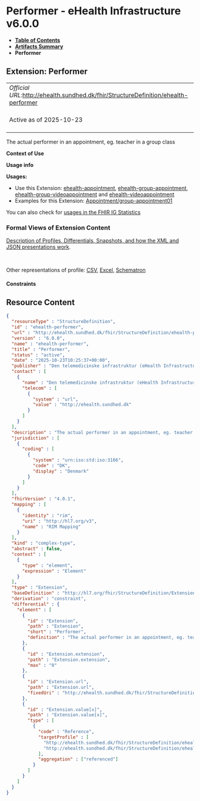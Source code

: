 # Performer - eHealth Infrastructure v6.0.0

* [**Table of Contents**](toc.md)
* [**Artifacts Summary**](artifacts.md)
* **Performer**

## Extension: Performer 

| | |
| :--- | :--- |
| *Official URL*:http://ehealth.sundhed.dk/fhir/StructureDefinition/ehealth-performer | *Version*:6.0.0 |
| Active as of 2025-10-23 | *Computable Name*:ehealth-performer |

The actual performer in an appointment, eg. teacher in a group class

**Context of Use**

**Usage info**

**Usages:**

* Use this Extension: [ehealth-appointment](StructureDefinition-ehealth-appointment.md), [ehealth-group-appointment](StructureDefinition-ehealth-group-appointment.md), [ehealth-group-videoappointment](StructureDefinition-ehealth-group-videoappointment.md) and [ehealth-videoappointment](StructureDefinition-ehealth-videoappointment.md)
* Examples for this Extension: [Appointment/group-appointment01](Appointment-group-appointment01.md)

You can also check for [usages in the FHIR IG Statistics](https://packages2.fhir.org/xig/dk.ehealth.sundhed.fhir.ig.core|current/StructureDefinition/ehealth-performer)

### Formal Views of Extension Content

 [Description of Profiles, Differentials, Snapshots, and how the XML and JSON presentations work](http://build.fhir.org/ig/FHIR/ig-guidance/readingIgs.html#structure-definitions). 

 

Other representations of profile: [CSV](StructureDefinition-ehealth-performer.csv), [Excel](StructureDefinition-ehealth-performer.xlsx), [Schematron](StructureDefinition-ehealth-performer.sch) 

#### Constraints



## Resource Content

```json
{
  "resourceType" : "StructureDefinition",
  "id" : "ehealth-performer",
  "url" : "http://ehealth.sundhed.dk/fhir/StructureDefinition/ehealth-performer",
  "version" : "6.0.0",
  "name" : "ehealth-performer",
  "title" : "Performer",
  "status" : "active",
  "date" : "2025-10-23T10:25:37+00:00",
  "publisher" : "Den telemedicinske infrastruktur (eHealth Infrastructure)",
  "contact" : [
    {
      "name" : "Den telemedicinske infrastruktur (eHealth Infrastructure)",
      "telecom" : [
        {
          "system" : "url",
          "value" : "http://ehealth.sundhed.dk"
        }
      ]
    }
  ],
  "description" : "The actual performer in an appointment, eg. teacher in a group class",
  "jurisdiction" : [
    {
      "coding" : [
        {
          "system" : "urn:iso:std:iso:3166",
          "code" : "DK",
          "display" : "Denmark"
        }
      ]
    }
  ],
  "fhirVersion" : "4.0.1",
  "mapping" : [
    {
      "identity" : "rim",
      "uri" : "http://hl7.org/v3",
      "name" : "RIM Mapping"
    }
  ],
  "kind" : "complex-type",
  "abstract" : false,
  "context" : [
    {
      "type" : "element",
      "expression" : "Element"
    }
  ],
  "type" : "Extension",
  "baseDefinition" : "http://hl7.org/fhir/StructureDefinition/Extension",
  "derivation" : "constraint",
  "differential" : {
    "element" : [
      {
        "id" : "Extension",
        "path" : "Extension",
        "short" : "Performer",
        "definition" : "The actual performer in an appointment, eg. teacher in a group class"
      },
      {
        "id" : "Extension.extension",
        "path" : "Extension.extension",
        "max" : "0"
      },
      {
        "id" : "Extension.url",
        "path" : "Extension.url",
        "fixedUri" : "http://ehealth.sundhed.dk/fhir/StructureDefinition/ehealth-performer"
      },
      {
        "id" : "Extension.value[x]",
        "path" : "Extension.value[x]",
        "type" : [
          {
            "code" : "Reference",
            "targetProfile" : [
              "http://ehealth.sundhed.dk/fhir/StructureDefinition/ehealth-careteam",
              "http://ehealth.sundhed.dk/fhir/StructureDefinition/ehealth-practitioner"
            ],
            "aggregation" : ["referenced"]
          }
        ]
      }
    ]
  }
}

```
